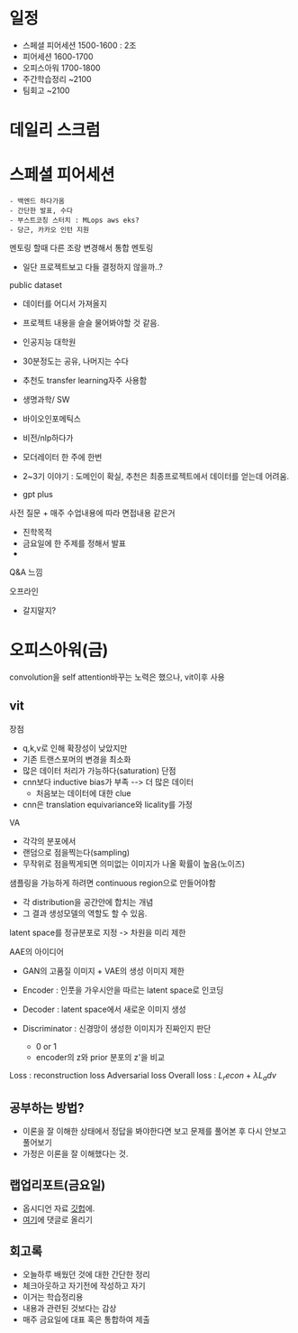 
# 일정
- 스페셜 피어세션 1500-1600 : 2조
- 피어세션 1600-1700
- 오피스아워 1700-1800
- 주간학습정리 ~2100
- 팀회고 ~2100

# 데일리 스크럼


# 스페셜 피어세션

	- 백엔드 하다가옴
	- 간단한 발표, 수다
	- 부스트코칭 스터치 : MLops aws eks?
	- 당근, 카카오 인턴 지원

멘토링 할때 다른 조랑 변경해서
통합 멘토링

- 일단 프로젝트보고 다들 결정하지 않을까..?


public dataset
- 데이터를 어디서 가져올지
- 프로젝트 내용을 슬슬 물어봐야할 것 같음.


- 인공지능 대학원 
- 30분정도는 공유, 나머지는 수다
- 추천도 transfer learning자주 사용함


- 생명과학/ SW
- 바이오인포메틱스
- 비전/nlp하다가
- 모더레이터 한 주에 한번
- 2~3기 이야기 : 도메인이 확실, 추천은 최종프로젝트에서 데이터를 얻는데 어려움.
- gpt plus 

사전 질문 + 매주 수업내용에 따라 면접내용 같은거



- 진학목적
- 금요일에 한 주제를 정해서 발표
- 

Q&A 느낌


오프라인 
- 갈지말지?




# 오피스아워(금)
convolution을 self attention바꾸는 노력은 했으나, vit이후 사용

## vit
장점
- q,k,v로 인해 확장성이 낮았지만
- 기존 트랜스포머의 변경을 최소화
- 많은 데이터 처리가 가능하다(saturation)
단점
- cnn보다 inductive bias가 부족 --> 더 많은 데이터
	- 처음보는 데이터에 대한 clue
- cnn은 translation equivariance와 licality를 가정



VA
- 각각의 분포에서
- 랜덤으로 점을찍는다(sampling)
- 무작위로 점을찍게되면 의미없는 이미지가 나올 확률이 높음(노이즈)

샘플링을 가능하게 하려면 continuous region으로 만들어야함
- 각 distribution을 공간안에 합치는 개념
- 그 결과 생성모델의 역할도 할 수 있음.

latent space를 정규분포로 지정
-> 차원을 미리 제한

AAE의 아이디어
- GAN의 고품질 이미지 + VAE의 생성 이미지 제한

- Encoder : 인풋을 가우시안을 따르는 latent space로 인코딩
- Decoder  : latent space에서 새로운 이미지 생성
- Discriminator : 신경망이 생성한 이미지가 진짜인지 판단
	- 0 or 1
	- encoder의 z와 prior 분포의 z'을 비교

Loss : reconstruction loss
Adversarial loss 
Overall loss : $L_recon$ + $\lambda$$L_adv$


## 공부하는 방법?
- 이론을 잘 이해한 상태에서 정답을 봐야한다면 보고 문제를 풀어본 후 다시 안보고 풀어보기 
- 가정은 이론을 잘 이해했다는 것.



## 랩업리포트(금요일)
- 옵시디언 자료 [깃헙](https://github.com/tldbs5026/Study_Space)에.
- [여기](https://www.boostcourse.org/boostcampaitech6/forums/384196)에  댓글로 올리기




## 회고록
- 오늘하루 배웠던 것에 대한 간단한 정리
- 체크아웃하고 자기전에 작성하고 자기
- 이거는 학습정리용
- 내용과 관련된 것보다는 감상
- 매주 금요일에 대표 혹은 통합하여 제출